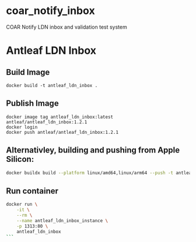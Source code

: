 # coar_notify_inbox
COAR Notify LDN inbox and validation test system

# Antleaf LDN Inbox


## Build Image
`docker build -t antleaf_ldn_inbox .`

## Publish Image

```
docker image tag antleaf_ldn_inbox:latest antleaf/antleaf_ldn_inbox:1.2.1
docker login 
docker push antleaf/antleaf_ldn_inbox:1.2.1
```

## Alternativley, building and pushing from Apple Silicon:
```bash
docker buildx build --platform linux/amd64,linux/arm64 --push -t antleaf/antleaf_ldn_inbox:1.2 .

```

## Run container
````bash
docker run \
	-it \
	--rm \
	--name antleaf_ldn_inbox_instance \
	-p 1313:80 \
	antleaf_ldn_inbox
```
